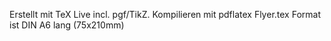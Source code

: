Erstellt mit TeX Live incl. pgf/TikZ.
Kompilieren mit pdflatex Flyer.tex
Format ist DIN A6 lang (75x210mm)
